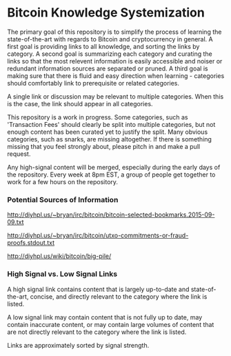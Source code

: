# Bitcoin Knowledge Systemization

The primary goal of this repository is to simplify the process of learning the state-of-the-art with regards to Bitcoin and cryptocurrency in general. A first goal is providing links to all knowledge, and sorting the links by category. A second goal is summarizing each category and curating the links so that the most relevent information is easily accessible and noiser or redundant information sources are separated or pruned. A third goal is making sure that there is fluid and easy direction when learning - categories should comfortably link to prerequisite or related categories.

A single link or discussion may be relevant to multiple categories. When this is the case, the link should appear in all categories.

This repository is a work in progress. Some categories, such as 'Transaction Fees' should clearly be split into multiple categories, but not enough content has been curated yet to justify the split. Many obvious categories, such as snarks, are missing altogether. If there is something missing that you feel strongly about, please pitch in and make a pull request.

Any high-signal content will be merged, especially during the early days of the repository. Every week at 8pm EST, a group of people get together to work for a few hours on the repository.

### Potential Sources of Information

http://diyhpl.us/~bryan/irc/bitcoin/bitcoin-selected-bookmarks.2015-09-09.txt

http://diyhpl.us/~bryan/irc/bitcoin/utxo-commitments-or-fraud-proofs.stdout.txt

http://diyhpl.us/wiki/bitcoin/big-pile/

### High Signal vs. Low Signal Links

A high signal link contains content that is largely up-to-date and state-of-the-art, concise, and directly relevant to the category where the link is listed.

A low signal link may contain content that is not fully up to date, may contain inaccurate content, or may contain large volumes of content that are not directly relevant to the category where the link is listed.

Links are approximately sorted by signal strength.
